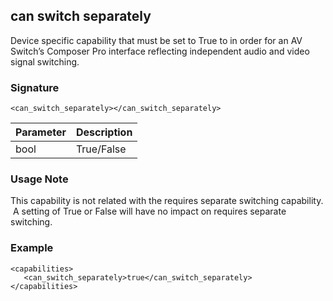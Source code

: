 ## can switch separately

Device specific capability that must be set to True to in order for an AV Switch’s Composer Pro interface reflecting independent audio and video signal switching.


### Signature
`<can_switch_separately></can_switch_separately>`


| Parameter | Description |
| --- | --- |
| bool | True/False |


### Usage Note

This capability is not related with the requires separate switching capability.  A setting of True or False will have no impact on requires separate switching.


### Example

	<capabilities>
	   <can_switch_separately>true</can_switch_separately>
	</capabilities>




